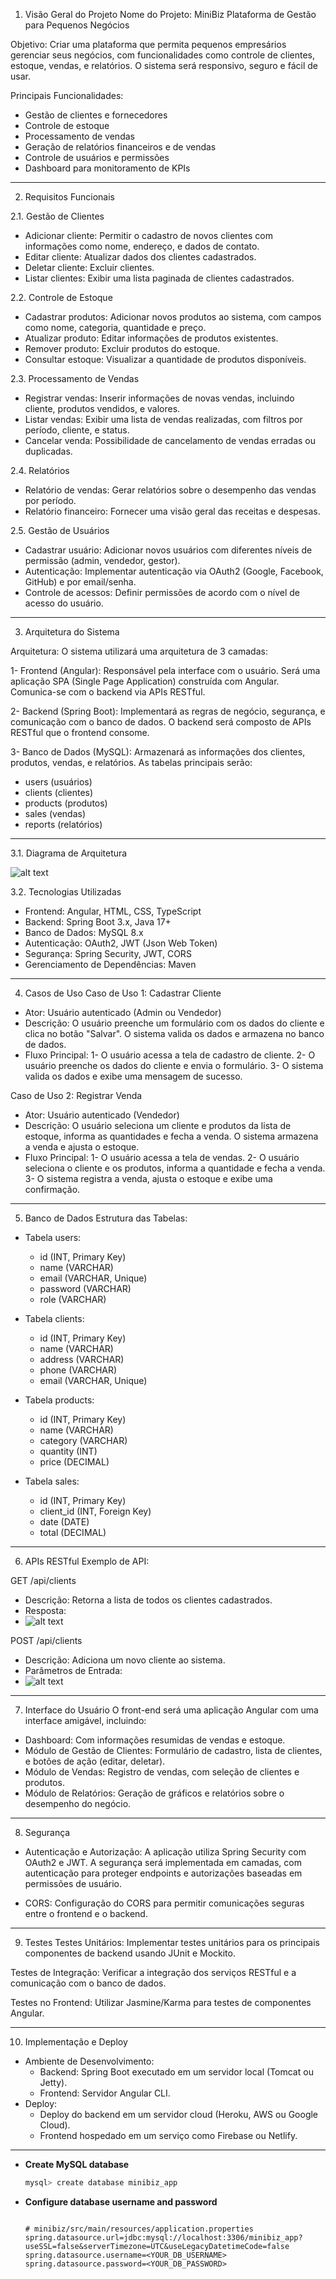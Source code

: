1. Visão Geral do Projeto
Nome do Projeto: MiniBiz Plataforma de Gestão para Pequenos Negócios

Objetivo:
Criar uma plataforma que permita pequenos empresários gerenciar seus negócios, com funcionalidades como controle de clientes, estoque, vendas, e relatórios. O sistema será responsivo, seguro e fácil de usar.

Principais Funcionalidades:

-   Gestão de clientes e fornecedores
-   Controle de estoque
-   Processamento de vendas
-   Geração de relatórios financeiros e de vendas
-   Controle de usuários e permissões
-   Dashboard para monitoramento de KPIs
____________________________________________________________________________________________________________

2. Requisitos Funcionais

2.1. Gestão de Clientes
-   Adicionar cliente: Permitir o cadastro de novos clientes com informações como nome, endereço, e dados de contato.
-   Editar cliente: Atualizar dados dos clientes cadastrados.
-   Deletar cliente: Excluir clientes.
-   Listar clientes: Exibir uma lista paginada de clientes cadastrados.

2.2. Controle de Estoque
-   Cadastrar produtos: Adicionar novos produtos ao sistema, com campos como nome, categoria, quantidade e preço.
-   Atualizar produto: Editar informações de produtos existentes.
-   Remover produto: Excluir produtos do estoque.
-   Consultar estoque: Visualizar a quantidade de produtos disponíveis.

2.3. Processamento de Vendas
-   Registrar vendas: Inserir informações de novas vendas, incluindo cliente, produtos vendidos, e valores.
-   Listar vendas: Exibir uma lista de vendas realizadas, com filtros por período, cliente, e status.
-   Cancelar venda: Possibilidade de cancelamento de vendas erradas ou duplicadas.

2.4. Relatórios
-   Relatório de vendas: Gerar relatórios sobre o desempenho das vendas por período.
-   Relatório financeiro: Fornecer uma visão geral das receitas e despesas.

2.5. Gestão de Usuários
-   Cadastrar usuário: Adicionar novos usuários com diferentes níveis de permissão (admin, vendedor, gestor).
-   Autenticação: Implementar autenticação via OAuth2 (Google, Facebook, GitHub) e por email/senha.
-   Controle de acessos: Definir permissões de acordo com o nível de acesso do usuário.
____________________________________________________________________________________________________________

3. Arquitetura do Sistema

Arquitetura:
O sistema utilizará uma arquitetura de 3 camadas:

1-  Frontend (Angular): Responsável pela interface com o usuário. Será uma aplicação SPA (Single Page Application) construída com Angular. Comunica-se com o backend via APIs RESTful.

2-  Backend (Spring Boot): Implementará as regras de negócio, segurança, e comunicação com o banco de dados. O backend será composto de APIs RESTful que o frontend consome.

3-  Banco de Dados (MySQL): Armazenará as informações dos clientes, produtos, vendas, e relatórios. As tabelas principais serão:

-  users (usuários)
-  clients (clientes)
-  products (produtos)
-  sales (vendas)
-  reports (relatórios)
____________________________________________________________________________________________________________

3.1. Diagrama de Arquitetura

![alt text](image-1.png)

3.2. Tecnologias Utilizadas
-   Frontend: Angular, HTML, CSS, TypeScript
-   Backend: Spring Boot 3.x, Java 17+
-   Banco de Dados: MySQL 8.x
-   Autenticação: OAuth2, JWT (Json Web Token)
-   Segurança: Spring Security, JWT, CORS
-   Gerenciamento de Dependências: Maven
____________________________________________________________________________________________________________

4. Casos de Uso
Caso de Uso 1: Cadastrar Cliente

-   Ator: Usuário autenticado (Admin ou Vendedor)
-   Descrição: O usuário preenche um formulário com os dados do cliente e clica no botão "Salvar". O sistema valida os dados e armazena no banco de dados.
-   Fluxo Principal:
    1-  O usuário acessa a tela de cadastro de cliente.
    2-  O usuário preenche os dados do cliente e envia o formulário.
    3-  O sistema valida os dados e exibe uma mensagem de sucesso.

Caso de Uso 2: Registrar Venda

-   Ator: Usuário autenticado (Vendedor)
-   Descrição: O usuário seleciona um cliente e produtos da lista de estoque, informa as quantidades e fecha a venda. O sistema armazena a venda e ajusta o estoque.
-   Fluxo Principal:
1-  O usuário acessa a tela de vendas.
2-  O usuário seleciona o cliente e os produtos, informa a quantidade e fecha a venda.
3-  O sistema registra a venda, ajusta o estoque e exibe uma confirmação.
____________________________________________________________________________________________________________

5. Banco de Dados
Estrutura das Tabelas:

-   Tabela users:
    -   id (INT, Primary Key)
    -   name (VARCHAR)
    -   email (VARCHAR, Unique)
    -   password (VARCHAR)
    -   role (VARCHAR)

- Tabela clients:
    -   id (INT, Primary Key)
    -   name (VARCHAR)
    -   address (VARCHAR)
    -   phone (VARCHAR)
    -   email (VARCHAR, Unique)

-   Tabela products:
    -   id (INT, Primary Key)
    -   name (VARCHAR)
    -   category (VARCHAR)
    -   quantity (INT)
    -   price (DECIMAL)

-   Tabela sales:
    -   id (INT, Primary Key)
    -   client_id (INT, Foreign Key)
    -   date (DATE)
    -   total (DECIMAL)
____________________________________________________________________________________________________________

6. APIs RESTful
Exemplo de API:

GET /api/clients

-   Descrição: Retorna a lista de todos os clientes cadastrados.
-   Resposta:
-   ![alt text](image.png)

POST /api/clients

-   Descrição: Adiciona um novo cliente ao sistema.
-   Parâmetros de Entrada:
-   ![alt text](image-2.png)
____________________________________________________________________________________________________________
7. Interface do Usuário
O front-end será uma aplicação Angular com uma interface amigável, incluindo:

-   Dashboard: Com informações resumidas de vendas e estoque.
-   Módulo de Gestão de Clientes: Formulário de cadastro, lista de clientes, e botões de ação (editar, deletar).
-   Módulo de Vendas: Registro de vendas, com seleção de clientes e produtos.
-   Módulo de Relatórios: Geração de gráficos e relatórios sobre o desempenho do negócio.
____________________________________________________________________________________________________________

8. Segurança
-   Autenticação e Autorização: A aplicação utiliza Spring Security com OAuth2 e JWT. A segurança será implementada em camadas, com autenticação para proteger endpoints e autorizações baseadas em permissões de usuário.

-   CORS: Configuração do CORS para permitir comunicações seguras entre o frontend e o backend.
____________________________________________________________________________________________________________
9. Testes
Testes Unitários: Implementar testes unitários para os principais componentes de backend usando JUnit e Mockito.

Testes de Integração: Verificar a integração dos serviços RESTful e a comunicação com o banco de dados.

Testes no Frontend: Utilizar Jasmine/Karma para testes de componentes Angular.
____________________________________________________________________________________________________________
10. Implementação e Deploy
-   Ambiente de Desenvolvimento:
    -   Backend: Spring Boot executado em um servidor local (Tomcat ou Jetty).
    -   Frontend: Servidor Angular CLI.
-   Deploy:
    -   Deploy do backend em um servidor cloud (Heroku, AWS ou Google Cloud).
    -   Frontend hospedado em um serviço como Firebase ou Netlify.
____________________________________________________________________________________________________________

+ **Create MySQL database**
  	```bash
	mysql> create database minibiz_app
	```
+ **Configure database username and password**

	```properties

	# minibiz/src/main/resources/application.properties
	spring.datasource.url=jdbc:mysql://localhost:3306/minibiz_app?useSSL=false&serverTimezone=UTC&useLegacyDatetimeCode=false
    spring.datasource.username=<YOUR_DB_USERNAME>
    spring.datasource.password=<YOUR_DB_PASSWORD>
	```
